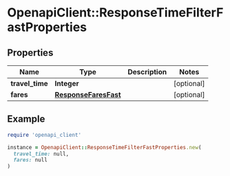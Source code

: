 # OpenapiClient::ResponseTimeFilterFastProperties

## Properties

| Name | Type | Description | Notes |
| ---- | ---- | ----------- | ----- |
| **travel_time** | **Integer** |  | [optional] |
| **fares** | [**ResponseFaresFast**](ResponseFaresFast.md) |  | [optional] |

## Example

```ruby
require 'openapi_client'

instance = OpenapiClient::ResponseTimeFilterFastProperties.new(
  travel_time: null,
  fares: null
)
```

